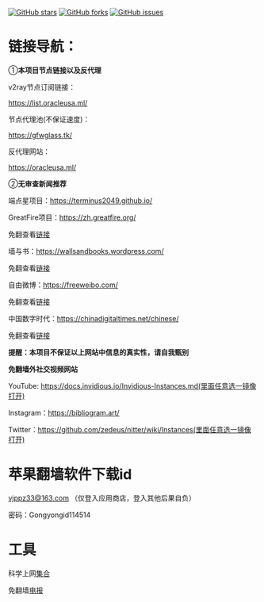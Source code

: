 
[![GitHub stars](https://img.shields.io/github/stars/Miku-programm/V2rayList?style=flat-square)](https://github.com/Miku-programm/V2rayList/stargazers)
[![GitHub forks](https://img.shields.io/github/forks/Miku-programm/V2rayList?style=flat-square)](https://github.com/Miku-programm/V2rayList/network)
[![GitHub issues](https://img.shields.io/github/issues/Miku-programm/V2rayList?style=flat-square)](https://github.com/Miku-programm/V2rayList/issues)

# 链接导航：

①**本项目节点链接以及反代理**

v2ray节点订阅链接：

https://list.oracleusa.ml/

节点代理池(不保证速度)：

https://gfwglass.tk/

反代理网站：

https://oracleusa.ml/



②**无审查新闻推荐**

端点星项目：https://terminus2049.github.io/

GreatFire项目：https://zh.greatfire.org/

免翻查看[链接](https://oracleusa.ml/-----https://zh.greatfire.org/)
 
墙与书：https://wallsandbooks.wordpress.com/

免翻查看[链接](https://oracleusa.ml/-----https://wallsandbooks.wordpress.com/)

自由微博：https://freeweibo.com/

免翻查看[链接](https://oracleusa.ml/-----https://freeweibo.com/)

中国数字时代：https://chinadigitaltimes.net/chinese/

免翻查看[链接](https://oracleusa.ml/-----https://chinadigitaltimes.net/chinese/)

**提醒：本项目不保证以上网站中信息的真实性，请自我甄别**

**免翻墙外社交视频网站**

YouTube: https://docs.invidious.io/Invidious-Instances.md(里面任意选一镜像打开)

Instagram：https://bibliogram.art/

Twitter：https://github.com/zedeus/nitter/wiki/Instances(里面任意选一镜像打开)



# 苹果翻墙软件下载id

vjppz33@163.com
（仅登入应用商店，登入其他后果自负）

密码：Gongyongid114514

# 工具

科学上网[集合](https://vps.antigfwjp.tk/?/%E7%A7%91%E5%AD%A6%E4%B8%8A%E7%BD%91/)

免翻墙[电报](https://github.com/NekoX-Dev/NekoX/releases)


